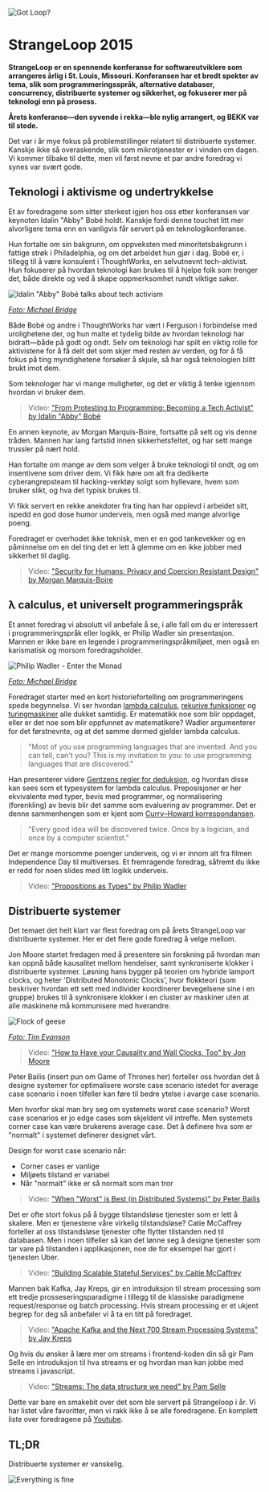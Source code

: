![Got Loop?](https://bekkopen.blob.core.windows.net/attachments/1976802f-7a9c-4c57-b6c5-8c131e40df4a)

# StrangeLoop 2015

**StrangeLoop er en spennende konferanse for softwareutviklere som arrangeres årlig i St. Louis, Missouri. Konferansen har et bredt spekter av tema, slik som programmeringsspråk, alternative databaser, concurrency, distribuerte systemer og sikkerhet, og fokuserer mer på teknologi enn på prosess.**

**Årets konferanse—den syvende i rekka—ble nylig arrangert, og BEKK var til stede.**

Det var i år mye fokus på problemstillinger relatert til distribuerte systemer. Kanskje ikke så overaskende, slik som mikrotjenester er i vinden om dagen. Vi kommer tilbake til dette, men vil først nevne et par andre foredrag vi synes var svært gode.

## Teknologi i aktivisme og undertrykkelse

Et av foredragene som sitter sterkest igjen hos oss etter konferansen var keynoten Idalin "Abby" Bobé holdt. Kanskje fordi denne touchet litt mer alvorligere tema enn en vanligvis får servert på en teknologikonferanse. 

Hun fortalte om sin bakgrunn, om oppveksten med minoritetsbakgrunn i fattige strøk i Philadelphia, og om det arbeidet hun gjør i dag. Bobé er, i tillegg til å være konsulent i ThoughtWorks, en selvutnevnt tech-aktivist. Hun fokuserer på hvordan teknologi kan brukes til å hjelpe folk som trenger det, både direkte og ved å skape oppmerksomhet rundt viktige saker.

![Idalin "Abby" Bobé talks about tech activism](https://bekkopen.blob.core.windows.net/attachments/c7d43538-81a0-4978-95a9-e0574dc53b6e)

[*Foto: Michael Bridge*](https://www.flickr.com/photos/strangeloop2015/21955796756/in/photostream/)

Både Bobé og andre i ThoughtWorks har vært i Ferguson i forbindelse med urolighetene der, og hun malte et tydelig bilde av hvordan teknologi har bidratt—både på godt og ondt. Selv om teknologi har spilt en viktig rolle for aktivistene for å få delt det som skjer med resten av verden, og for å få fokus på ting myndighetene forsøker å skjule, så har også teknologien blitt brukt imot dem.

Som teknologer har vi mange muligheter, og det er viktig å tenke igjennom hvordan vi bruker dem.

> Video: ["From Protesting to Programming: Becoming a Tech Activist" by Idalin "Abby" Bobé](https://youtu.be/gy82S8tjJX8)  

En annen keynote, av Morgan Marquis-Boire, fortsatte på sett og vis denne tråden. Mannen har lang fartstid innen sikkerhetsfeltet, og har sett mange trussler på nært hold.

Han fortalte om mange av dem som velger å bruke teknologi til ondt, og om insentivene som driver dem. Vi fikk høre om alt fra dedikerte cyberangrepsteam til hacking-verktøy solgt som hyllevare, hvem som bruker slikt, og hva det typisk brukes til.

Vi fikk servert en rekke anekdoter fra ting han har opplevd i arbeidet sitt, ispedd en god dose humor underveis, men også med mange alvorlige poeng.

Foredraget er overhodet ikke teknisk, men er en god tankevekker og en påminnelse om en del ting det er lett å glemme om en ikke jobber med sikkerhet til daglig.

> Video: ["Security for Humans: Privacy and Coercion Resistant Design" by Morgan Marquis-Boire](https://youtu.be/k4ypqzOShZs)


## λ calculus, et universelt programmeringspråk

Et annet foredrag vi absolutt vil anbefale å se, i alle fall om du er interessert i programmeringspråk eller logikk, er Philip Wadler sin presentasjon. Mannen er ikke bare en legende i programmeringspråkmiljøet, men også en karismatisk og morsom foredragsholder.

![Philip Wadler - Enter the Monad](https://bekkopen.blob.core.windows.net/attachments/7d214716-e348-48ab-86e4-531c47d74d15)

[*Foto: Michael Bridge*](https://www.flickr.com/photos/strangeloop2015/21794046360/)

Foredraget starter med en kort historiefortelling om programmeringens spede begynnelse. Vi ser hvordan [lambda calculus](https://en.wikipedia.org/wiki/Lambda_calculus), [rekurive funksjoner](https://en.wikipedia.org/wiki/Computable_function) og [turingmaskiner](https://en.wikipedia.org/wiki/Turing_machine) alle dukket samtidig. Er matematikk noe som blir oppdaget, eller er det noe som blir oppfunnet av matematikere? Wadler argumenterer for det førstnevnte, og at det samme dermed gjelder lambda calculus.

> "Most of you use programming languages that are invented. And you can tell, can't you? This is my invitation to you: to use programming languages that are discovered."

Han presenterer videre [Gentzens regler for deduksjon](https://no.wikipedia.org/wiki/Naturlig_deduksjon), og hvordan disse kan sees som et typesystem for lambda calculus. Preposisjoner er her ekvivalente med typer, bevis med programmer, og normalisering (forenkling) av bevis blir det samme som evaluering av programmer. Det er denne sammenhengen som er kjent som [Curry–Howard korrespondansen](https://en.wikipedia.org/wiki/Curry–Howard_correspondence).

> "Every good idea will be discovered twice. Once by a logician, and once by a computer scientist."

Det er mange morsomme poenger underveis, og vi er innom alt fra filmen Independence Day til multiverses. Et fremragende foredrag, såfremt du ikke er redd for noen slides med litt logikk underveis.

> Video: ["Propositions as Types" by Philip Wadler](https://youtu.be/IOiZatlZtGU)


## Distribuerte systemer

Det temaet det helt klart var flest foredrag om på årets StrangeLoop var distribuerte systemer. Her er det flere gode foredrag å velge mellom.

Jon Moore startet fredagen med å presentere sin forskning på hvordan man kan oppnå både kausalitet mellom hendelser, samt synkroniserte klokker i distribuerte systemer. Løsning hans bygger på teorien om hybride lamport clocks, og heter 'Distributed Monotonic Clocks', hvor flokkteori (som beskriver hvordan ett sett med individer koordinerer bevegelsene sine i en gruppe) brukes til å synkronisere klokker i en cluster av maskiner uten at alle maskinene må kommunisere med hverandre.

![Flock of geese](https://bekkopen.blob.core.windows.net/attachments/3dc6f416-9840-485a-8f5c-85b49586e5b2)

[*Foto: Tim Evanson*](https://www.flickr.com/photos/23165290@N00/13783370045/)

> Video: ["How to Have your Causality and Wall Clocks, Too" by Jon Moore](https://youtu.be/YqNGbvFHoKM)

Peter Bailis (insert pun om Game of Thrones her) forteller oss hvordan det å designe systemer for optimalisere worste case scenario istedet for average case scenario i noen tilfeller kan føre til bedre ytelse i avarge case scenario.

Men hvorfor skal man bry seg om systemets worst case scenario? Worst case scenarios er jo edge cases som skjeldent vil intreffe. Men systemets corner case kan være brukerens average case. Det å definere hva som er "normalt" i systemet definerer designet vårt. 

Design for worst case scenario når:

* Corner cases er vanlige 
* Miljøets tilstand er variabel 
* Når "normalt" ikke er så normalt som man tror

> Video: ["When "Worst" is Best (in Distributed Systems)" by Peter Bailis](https://youtu.be/ZGIAypUUwoQ)

Det er ofte stort fokus på å bygge tilstandsløse tjenester som er lett å skalere. Men er tjenestene våre virkelig tilstandsløse? Catie McCaffrey forteller at oss tilstandsløse tjenester ofte flytter tilstanden ned til databasen. Men i noen tilfeller så kan det lønne seg å designe tjenester som tar vare på tilstanden i applikasjonen, noe de for eksempel har gjort i tjenesten Uber.

> Video: ["Building Scalable Stateful Services" by Caitie McCaffrey](https://youtu.be/H0i_bXKwujQ)

Mannen bak Kafka, Jay Kreps, gir en introduksjon til stream processing som ett tredje prosseseringsparadigme i tillegg til de klassiske paradigmene request/response og batch processing.
Hvis stream processing er et ukjent begrep for deg så anbefaler vi å ta en titt på foredraget. 

> Video: ["Apache Kafka and the Next 700 Stream Processing Systems" by Jay Kreps](https://youtu.be/9RMOc0SwRro)

Og hvis du ønsker å lære mer om streams i frontend-koden din så gir Pam Selle en introduksjon til hva streams er og hvordan man kan jobbe med streams i javascript.

> Video: ["Streams: The data structure we need" by Pam Selle](https://youtu.be/3iKkwzlch0o)  

Dette var bare en smakebit over det som ble servert på Strangeloop i år. Vi har listet våre favoritter, men vi rakk ikke å se alle foredragene. En komplett liste over foredragene på
[Youtube](https://www.youtube.com/playlist?list=PLcGKfGEEONaCIl5eU53uPBnRJ9rbIH32R).

## TL;DR

Distribuerte systemer er vanskelig.

![Everything is fine](https://bekkopen.blob.core.windows.net/attachments/897149ed-8471-4ebc-a52a-227d259814f9)
